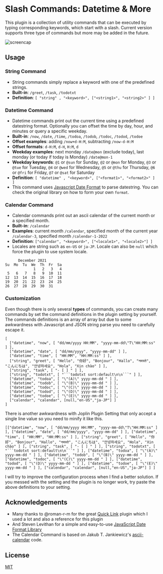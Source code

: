 # Slash Commands: Datetime & More

This plugin is a collection of utility commands that can be executed by typing corresponding keywords, which start with a slash. Current version supports three type of commands but more may be added in the future.


![screencap](https://raw.githubusercontent.com/hieuthi/joplin-plugin-slash-commands/main/docs/slash-commands-v1.0.0-screencap.gif)


## Usage
### String Command
- String commands simply replace a keyword with one of the predefined strings.
- **Built-in**: `/greet`, `/task`, `/todotxt`
- **Definition**: `[ "string" , "<keyword>", ["<string1>", "<string2>" ] ]`

### Datetime Command
- Datetime commands print out the current time using a predefined datestring format. Optionally you can offset the time by day, hour, and minutes or query a specific weekday.
- **Built-in**: `/now`, `/date`, `/time`, `/todoa`, `/todob`, `/todoc`, `/todod`, `/todoe`
- **Offset examples**: adding `/now+d-H:M`, subtracting `/now-d-H:M`
- **Offset formats**: `d-H:M`, `d-H`, `H:M`, `d`
- **Weekday examples**: next monday `/date@mon` (exclude today), last monday (or today if today is Monday) `/date@mon-1`
- **Weekday keywords**: `@1` or `@sun` for Sunday, `@2` or `@mon` for Monday, `@3` or `@tue` for Tuesday, `@4` or `@wed` for Wednesday, `@5` or `@thu` for Thursday, `@6` or `@fri` for Friday, `@7` or `@sat` for Saturday
- **Definition**: `[ "datetime" , "<keyword>", ["<format1>", "<format2>" ] ]`
- This command uses [Javascript Date Format](https://blog.stevenlevithan.com/archives/date-time-format) to parse datestring. You can check the original library on how to form your own `format`.

### Calendar Command
- Calendar commands print out an ascii calendar of the current month or a specified month.
- **Built-in**: `/calendar`
- **Examples**: current month `/calendar`, specified month of the current year `/calendar-3`, specified month `/calendar-1-2022`
- **Definition**: `["calendar", "<keyword>", ["<locale1>", "<locale2>"] ]`
- Locales are string such as `en-US` or `ja-JP`. Locale can also be `null` which force the plugin to use system locale.

```
      December 2021       
Su  Mo  Tu  We  Th  Fr  Sa
             1   2   3   4
 5   6   7   8   9  10  11
12  13  14  15  16  17  18
19  20  21  22  23  24  25
26  27  28  29  30  31
```

### Customization
Even though there is only several **types** of commands, you can create many commands by set the command definitions in the plugin setting by yourself. The commands definitions is an array of array but due to some awkwardness with Javascript and JSON string parse you need to carefully escape it.

```
[
  ["datetime", "now", [ "dd/mm/yyyy HH:MM", "yyyy-mm-dd\"T\"HH:MM:ss" ] ],
  ["datetime", "date", [ "dd/mm/yyyy", "yyyy-mm-dd" ] ],
  ["datetime", "time", [ "HH:MM", "HH:MM:ss" ] ],
  ["string", "greet", [ "Hello", "你好", "Bonjour", "Hallo", "नमस्ते", "こんにちは", "안녕하세요", "Hola", "Xin chào" ] ],
  ["string", "task", [ "- [ ] " ] ],
  ["string", "todotxt", [ "```todotxt sort:default\n\n```" ] ],
  ["datetime", "todoa", [ "\"(A)\" yyyy-mm-dd " ] ],
  ["datetime", "todob", [ "\"(B)\" yyyy-mm-dd " ] ],
  ["datetime", "todoc", [ "\"(C)\" yyyy-mm-dd " ] ],
  ["datetime", "todod", [ "\"(D)\" yyyy-mm-dd " ] ],
  ["datetime", "todoe", [ "\"(E)\" yyyy-mm-dd " ] ],
  ["calendar", "calendar", [null,"en-US","ja-JP"] ]
]
```

There is another awkwardness with Joplin Plugin Setting that only accept a single line value so you need to minify it like this.

```
[["datetime", "now", [ "dd/mm/yyyy HH:MM", "yyyy-mm-dd\"T\"HH:MM:ss" ] ], ["datetime", "date", [ "dd/mm/yyyy", "yyyy-mm-dd" ] ], ["datetime", "time", [ "HH:MM", "HH:MM:ss" ] ], ["string", "greet", [ "Hello", "你好", "Bonjour", "Hallo", "नमस्ते", "こんにちは", "안녕하세요", "Hola", "Xin chào" ] ], ["string", "task", [ "- [ ] " ] ], ["string", "todotxt", [ "```todotxt sort:default\n\n```" ] ], ["datetime", "todoa", [ "\"(A)\" yyyy-mm-dd " ] ], ["datetime", "todob", [ "\"(B)\" yyyy-mm-dd " ] ], ["datetime", "todoc", [ "\"(C)\" yyyy-mm-dd " ] ], ["datetime", "todod", [ "\"(D)\" yyyy-mm-dd " ] ], ["datetime", "todoe", [ "\"(E)\" yyyy-mm-dd " ] ], ["calendar", "calendar", [null,"en-US","ja-JP"] ] ]
```

I will try to improve the configuration process when I find a better solution. If you messed with the setting and the plugin is no longer work, try paste the above definitions to your setting.

## Acknowledgements
- Many thanks to @roman-r-m for the great [Quick Link](https://github.com/roman-r-m/joplin-plugin-quick-links) plugin which I used a lot and also a reference for this plugin
- And Steven Levithan for a simple and easy-to-use [JavaScript Date Format Library](https://blog.stevenlevithan.com/archives/date-time-format)
- The Calendar Command is based on Jakub T. Jankiewicz's [ascii-calendar](https://github.com/jcubic/calendar) code.

## License

[MIT](https://raw.githubusercontent.com/hieuthi/joplin-plugin-slash-commands/main/LICENSE)
